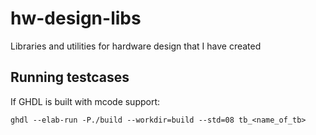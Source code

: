 # hw-design-libs
Libraries and utilities for hardware design that I have created

## Running testcases

If GHDL is built with mcode support:

    ghdl --elab-run -P./build --workdir=build --std=08 tb_<name_of_tb>

